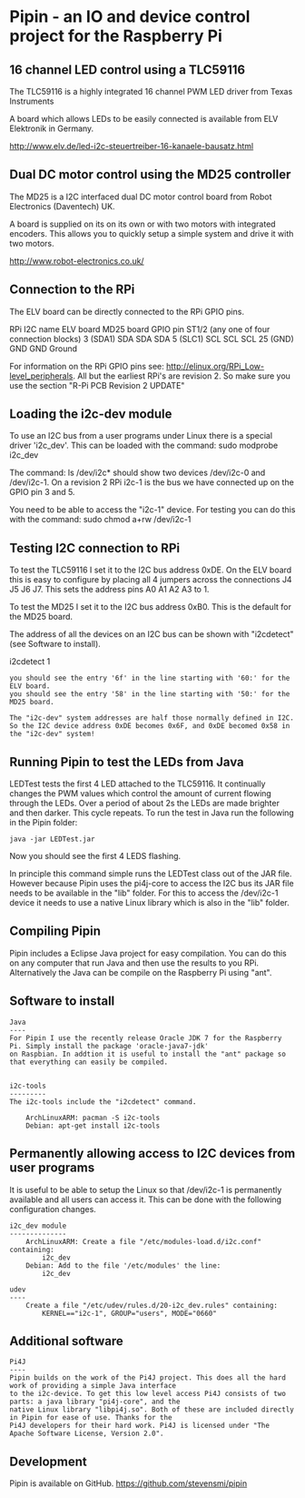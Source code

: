 Pipin - an IO and device control project for the Raspberry Pi
================================

16 channel LED control using a TLC59116
---------------------------------------

The TLC59116 is a highly integrated 16 channel PWM LED driver from Texas Instruments

A board which allows LEDs to be easily connected is available from ELV Elektronik in Germany.

http://www.elv.de/led-i2c-steuertreiber-16-kanaele-bausatz.html

Dual DC motor control using the MD25 controller
-----------------------------------------------

The MD25 is a I2C interfaced dual DC motor control board from Robot Electronics (Daventech) UK.

A board is supplied on its on its own or with two motors with integrated encoders. This allows you to quickly
setup a simple system and drive it with two motors.

http://www.robot-electronics.co.uk/

Connection to the RPi
---------------------
 
The ELV board can be directly connected to the RPi GPIO pins.

RPi			I2C name	ELV board	MD25 board
GPIO pin				ST1/2		(any one of four connection blocks)	
3 (SDA1)	SDA			SDA			SDA
5 (SLC1)	SCL			SCL			SCL
25 (GND)	GND			GND			Ground

For information on the RPi GPIO pins see: http://elinux.org/RPi_Low-level_peripherals.
All but the earliest RPi's are revision 2. So make sure you use the section "R-Pi PCB Revision 2 UPDATE"

Loading the i2c-dev module
--------------------------

To use an I2C bus from a user programs under Linux there is a special driver 'i2c_dev'. This
can be loaded with the command:
	sudo modprobe i2c_dev

The command:
	ls /dev/i2c*
should show two devices /dev/i2c-0 and /dev/i2c-1.  On a revision 2 RPi i2c-1 is the bus we have connected
up on the GPIO pin 3 and 5.

You need to be able to access the "i2c-1" device. For testing you can do this with the command:
	sudo chmod a+rw /dev/i2c-1
	

Testing I2C connection to RPi
-----------------------------

To test the TLC59116 I set it to the I2C bus address 0xDE. On the ELV board this is easy to configure
by placing all 4 jumpers across the connections J4 J5 J6 J7. This sets the address pins A0 A1 A2 A3 to 1.

To test the MD25 I set it to the I2C bus address 0xB0. This is the default for the MD25 board.

The address of all the devices on an I2C bus can be shown with "i2cdetect" (see Software to install).

i2cdetect 1

	you should see the entry '6f' in the line starting with '60:' for the ELV board.
	you should see the entry '58' in the line starting with '50:' for the MD25 board.
	
	The "i2c-dev" system addresses are half those normally defined in I2C.
	So the I2C device address 0xDE becomes 0x6F, and 0xDE becomed 0x58 in the "i2c-dev" system!
	
Running Pipin to test the LEDs from Java
----------------------------------------

LEDTest tests the first 4 LED attached to the TLC59116. It continually changes the PWM values which control the amount
of current flowing through the LEDs. Over a period of about 2s the LEDs are made brighter and then darker. This cycle
repeats. To run the test in Java run the following in the Pipin folder:

	java -jar LEDTest.jar

Now you should see the first 4 LEDS flashing.

In principle this command simple runs the LEDTest class out of the JAR file. However because Pipin uses the pi4j-core to access the I2C bus
its JAR file needs to be available in the "lib" folder. For this to access the /dev/i2c-1 device it needs to use a native Linux library
 which is also in the "lib" folder.


Compiling Pipin
---------------

Pipin includes a Eclipse Java project for easy compilation. You can do this on any computer that run Java and then
use the results to you RPi. Alternatively the Java can be compile on the Raspberry Pi using "ant".

Software to install
-------------------

	Java
	----
	For Pipin I use the recently release Oracle JDK 7 for the Raspberry Pi. Simply install the package 'oracle-java7-jdk'
	on Raspbian. In addtion it is useful to install the "ant" package so that everything can easily be compiled.
	  

	i2c-tools
	---------
	The i2c-tools include the "i2cdetect" command.

		ArchLinuxARM: pacman -S i2c-tools
		Debian: apt-get install i2c-tools
		
Permanently allowing access to I2C devices from user programs
-------------------------------------------------------------

It is useful to be able to setup the Linux so that /dev/i2c-1 is permanently available and all users can access it.
This can be done with the following configuration changes.

	i2c_dev module
	--------------
		ArchLinuxARM: Create a file "/etc/modules-load.d/i2c.conf" containing:
			i2c_dev
		Debian: Add to the file '/etc/modules' the line:
			i2c_dev

	udev
	---- 
		Create a file "/etc/udev/rules.d/20-i2c_dev.rules" containing:
			KERNEL=="i2c-1", GROUP="users", MODE="0660"

Additional software
-------------------

	Pi4J
	----
	Pipin builds on the work of the Pi4J project. This does all the hard work of providing a simple Java interface
	to the i2c-device. To get this low level access Pi4J consists of two parts: a java library "pi4j-core", and the
	native Linux library "libpi4j.so". Both of these are included directly in Pipin for ease of use. Thanks for the
	Pi4J developers for their hard work. Pi4J is licensed under "The Apache Software License, Version 2.0".
	
Development
-----------

Pipin is available on GitHub. 
	https://github.com/stevensmi/pipin
    
